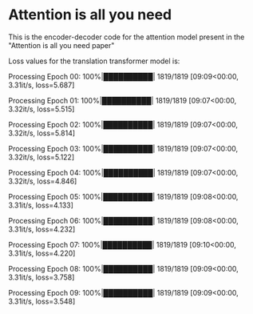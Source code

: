 # Attention is all you need

This is the encoder-decoder code for the attention model present in the "Attention is all you need paper"


Loss values for the translation transformer model is:


Processing Epoch 00: 100%|██████████| 1819/1819 [09:09<00:00,  3.31it/s, loss=5.687]

Processing Epoch 01: 100%|██████████| 1819/1819 [09:07<00:00,  3.32it/s, loss=5.515]

Processing Epoch 02: 100%|██████████| 1819/1819 [09:07<00:00,  3.32it/s, loss=5.814]

Processing Epoch 03: 100%|██████████| 1819/1819 [09:07<00:00,  3.32it/s, loss=5.122]

Processing Epoch 04: 100%|██████████| 1819/1819 [09:07<00:00,  3.32it/s, loss=4.846]

Processing Epoch 05: 100%|██████████| 1819/1819 [09:08<00:00,  3.31it/s, loss=4.133]

Processing Epoch 06: 100%|██████████| 1819/1819 [09:08<00:00,  3.31it/s, loss=4.232]

Processing Epoch 07: 100%|██████████| 1819/1819 [09:10<00:00,  3.31it/s, loss=4.220]

Processing Epoch 08: 100%|██████████| 1819/1819 [09:09<00:00,  3.31it/s, loss=3.758]

Processing Epoch 09: 100%|██████████| 1819/1819 [09:09<00:00,  3.31it/s, loss=3.548]
